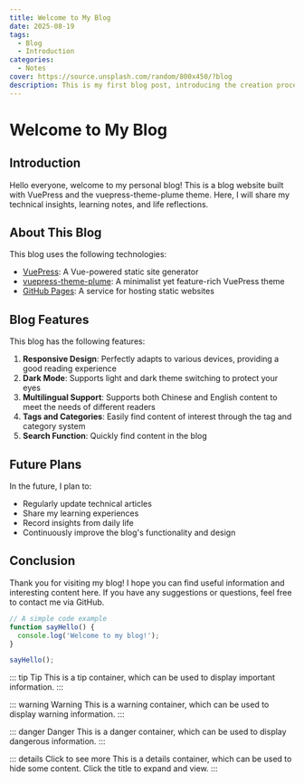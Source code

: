 ```yaml
---
title: Welcome to My Blog
date: 2025-08-19
tags:
  - Blog
  - Introduction
categories:
  - Notes
cover: https://source.unsplash.com/random/800x450/?blog
description: This is my first blog post, introducing the creation process of this blog and future plans.
---
```


# Welcome to My Blog

## Introduction

Hello everyone, welcome to my personal blog! This is a blog website built with VuePress and the vuepress-theme-plume theme. Here, I will share my technical insights, learning notes, and life reflections.

## About This Blog

This blog uses the following technologies:

- [VuePress](https://vuepress.vuejs.org/): A Vue-powered static site generator
- [vuepress-theme-plume](https://github.com/pengzhanbo/vuepress-theme-plume): A minimalist yet feature-rich VuePress theme
- [GitHub Pages](https://pages.github.com/): A service for hosting static websites

## Blog Features

This blog has the following features:

1. **Responsive Design**: Perfectly adapts to various devices, providing a good reading experience
2. **Dark Mode**: Supports light and dark theme switching to protect your eyes
3. **Multilingual Support**: Supports both Chinese and English content to meet the needs of different readers
4. **Tags and Categories**: Easily find content of interest through the tag and category system
5. **Search Function**: Quickly find content in the blog

## Future Plans

In the future, I plan to:

- Regularly update technical articles
- Share my learning experiences
- Record insights from daily life
- Continuously improve the blog's functionality and design

## Conclusion

Thank you for visiting my blog! I hope you can find useful information and interesting content here. If you have any suggestions or questions, feel free to contact me via GitHub.

```js
// A simple code example
function sayHello() {
  console.log('Welcome to my blog!');
}

sayHello();
```

::: tip Tip
This is a tip container, which can be used to display important information.
:::

::: warning Warning
This is a warning container, which can be used to display warning information.
:::

::: danger Danger
This is a danger container, which can be used to display dangerous information.
:::

::: details Click to see more
This is a details container, which can be used to hide some content. Click the title to expand and view.
:::